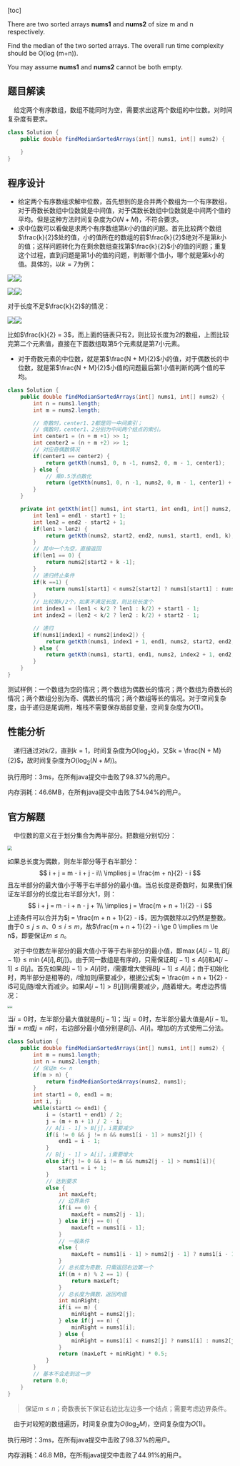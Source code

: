 [toc]

There are two sorted arrays **nums1** and **nums2** of size m and n respectively.

Find the median of the two sorted arrays. The overall run time complexity should be O(log (m+n)).

You may assume **nums1** and **nums2** cannot be both empty.



## 题目解读

&emsp;给定两个有序数组，数组不能同时为空，需要求出这两个数组的中位数。对时间复杂度有要求。

```java
class Solution {
    public double findMedianSortedArrays(int[] nums1, int[] nums2) {
        
    }
}
```

## 程序设计

* 给定两个有序数组求解中位数，首先想到的是合并两个数组为一个有序数组，对于奇数长数组中位数就是中间值，对于偶数长数组中位数就是中间两个值的平均。但是这种方法时间复杂度为$O(N + M)$，不符合要求。
* 求中位数可以看做是求两个有序数组第$k$小的值的问题。首先比较两个数组$\frac{k}{2}$处的值，小的值所在的数组的前$\frac{k}{2}$绝对不是第$k$小的值；这样问题转化为在剩余数组查找第$\frac{k}{2}$小的值的问题；重复这个过程，直到问题是第$1$小的值的问题，判断哪个值小，哪个就是第$k$小的值。具体的，以$k = 7$为例：

<img src="../images/#4_1.png"  /><img src="../images/#4_2.png"  />

<img src="../images/#4_3.png" style="zoom:100%;" /><img src="../images/#4_4.png" style="zoom:100%;" />

对于长度不足$\frac{k}{2}$的情况：

<img src="../images/#4_5.png" style="zoom:100%;" /><img src="../images/#4_6.png" style="zoom:100%;" />

比如$\frac{k}{2} = 3$，而上面的链表只有$2$，则比较长度为$2$的数组，上图比较完第二个元素值，直接在下面数组取第$5$个元素就是第$7$小元素。

* 对于奇数元素的中位数，就是第$\frac{N + M}{2}$小的值，对于偶数长的中位数，就是第$\frac{N + M}{2}$小值的问题最后第$1$小值判断的两个值的平均。

```java
class Solution {
    public double findMedianSortedArrays(int[] nums1, int[] nums2) {
        int n = nums1.length;
        int m = nums2.length;

        // 奇数时，center1、2都是同一中间索引；
        // 偶数时，center1、2分别为中间两个结点的索引。
        int center1 = (n + m +1) >> 1;
        int center2 = (n + m +2) >> 1;
        // 对应奇偶数情况
        if(center1 == center2) {
            return getKth(nums1, 0, n -1, nums2, 0, m - 1, center1);
        } else {
            // 乘0.5浮点数化
            return (getKth(nums1, 0, n -1, nums2, 0, m - 1, center1) + getKth(nums1, 0, n -1, nums2, 0, m - 1, center2)) * 0.5;
        }
    }

    private int getKth(int[] nums1, int start1, int end1, int[] nums2, int start2, int end2, int k) {
        int len1 = end1 - start1 + 1;
        int len2 = end2 - start2 + 1;
        if(len1 > len2) {
            return getKth(nums2, start2, end2, nums1, start1, end1, k);
        }
        // 其中一个为空，直接返回
        if(len1 == 0) {
            return nums2[start2 + k -1];
        }
        // 递归终止条件
        if(k ==1) {
            return nums1[start1] < nums2[start2] ? nums1[start1] : nums2[start2];
        }
        // 比较第k/2个，如果不满足长度，则比较长度个
        int index1 = (len1 < k/2 ? len1 : k/2) + start1 - 1;
        int index2 = (len2 < k/2 ? len2 : k/2) + start2 - 1;

        // 递归
        if(nums1[index1] < nums2[index2]) {
            return getKth(nums1, index1 + 1, end1, nums2, start2, end2, k - (index1 - start1 + 1));
        } else {
            return getKth(nums1, start1, end1, nums2, index2 + 1, end2, k - (index2 - start2 + 1));
        }
    }
}
```

测试样例：一个数组为空的情况；两个数组为偶数长的情况；两个数组为奇数长的情况；两个数组分别为奇、偶数长的情况；两个数组等长的情况。对于空间复杂度，由于递归是尾调用，堆栈不需要保存局部变量，空间复杂度为$O(1)$。

## 性能分析

&emsp;递归通过对$k/2$，直到$k = 1$，时间复杂度为$O(\log_2k)$，又$k = \frac{N + M}{2}$，故时间复杂度为$O(\log_2(N + M))$。

执行用时：3ms，在所有java提交中击败了98.37%的用户。

内存消耗：46.6MB，在所有java提交中击败了54.94%的用户。

## 官方解题

&emsp;中位数的意义在于划分集合为两半部分。把数组分别切分：

<img src="../images/#4_7.png" style="zoom: 60%;" />

如果总长度为偶数，则左半部分等于右半部分：
$$
i + j = m - i + j - i\\
\implies j = \frac{m + n}{2} - i
$$
且左半部分的最大值小于等于右半部分的最小值。当总长度是奇数时，如果我们保证左半部分的长度比右半部分大1，则：
$$
i + j = m - i + n - j + 1\\
\implies j = \frac{m + n + 1}{2} - i
$$
上述条件可以合并为$j = \frac{m + n + 1}{2} - i$，因为偶数除以2仍然是整数。由于$0 \le j \le n$、$0 \le i \le m$，故$\frac{m + n + 1}{2} - i \ge 0 \implies m \le n$，即要保证$m \le n$。

&emsp;对于中位数左半部分的最大值小于等于右半部分的最小值，即$\max\{A[i-1],B[j-1]\} \le \min\{A[i],B[j]\}$。由于同一数组是有序的，只需保证$B[j-1] \le A[i]$和$A[i - 1] \le B[j]$。首先如果$B[j-1] > A[i]$时，$i$需要增大使得$B[j-1] \le A[i]$；由于初始化时，两半部分是相等的，$i$增加则$j$需要减少，根据公式$j = \frac{m + n + 1}{2} - i$可见$j$随$i$增大而减少。如果$A[i - 1] > B[j]$则$i$需要减少，$j$随着增大。考虑边界情况：

<img src="../images/#4_8.png" style="zoom: 35%;" /><img src="../images/#4_9.png" style="zoom: 35%;" />

当$i = 0$时，左半部分最大值就是$B[j-1]$；当$j=0$时，左半部分最大值是$A[i-1]$。当$i = m$或$j = n$时，右边部分最小值分别是$B[j]$、$A[i]$。增加$i$的方式使用二分法。

```java
class Solution {
    public double findMedianSortedArrays(int[] nums1, int[] nums2) {
        int m = nums1.length;
        int n = nums2.length;
        // 保证m <= n
        if(m > n) {
            return findMedianSortedArrays(nums2, nums1);
        }
        int start1 = 0, end1 = m;
        int i, j;
        while(start1 <= end1) {
            i = (start1 + end1) / 2;
            j = (m + n + 1) / 2 - i;
            // A[i - 1] > B[j]，i需要减少
            if(i != 0 && j != n && nums1[i - 1] > nums2[j]) {
                end1 = i - 1;
            } 
            // B[j - 1] > A[i]，i需要增大
            else if(j != 0 && i != m && nums2[j - 1] > nums1[i]){
                start1 = i + 1;
            }
            // 达到要求
            else {
                int maxLeft;
                // 边界条件
                if(i == 0) {
                    maxLeft = nums2[j - 1];
                } else if(j == 0) {
                    maxLeft = nums1[i - 1];
                } 
                // 一般条件
                else {
                    maxLeft = nums1[i - 1] > nums2[j - 1] ? nums1[i - 1] : nums2[j - 1];
                }
                // 总长度为奇数，只需返回右边第一个
                if((m + n) % 2 == 1) {
                    return maxLeft;
                }
                // 总长度为偶数，返回均值
                int minRight;
                if(i == m) {
                    minRight = nums2[j];
                } else if(j == n) {
                    minRight = nums1[i];
                } else {
                    minRight = nums1[i] < nums2[j] ? nums1[i] : nums2[j];
                }
                return (maxLeft + minRight) * 0.5;
            }
        }
        // 基本不会走到这一步
        return 0.0;
    }
}
```

> 保证$m \le n$；奇数表长下保证右边比左边多一个结点；需要考虑边界条件。

&emsp;由于对较短的数组遍历，时间复杂度为$O(\log_2M)$，空间复杂度为$O(1)$。

执行用时：3ms，在所有java提交中击败了98.37%的用户。

内存消耗：46.8 MB，在所有java提交中击败了44.91%的用户。